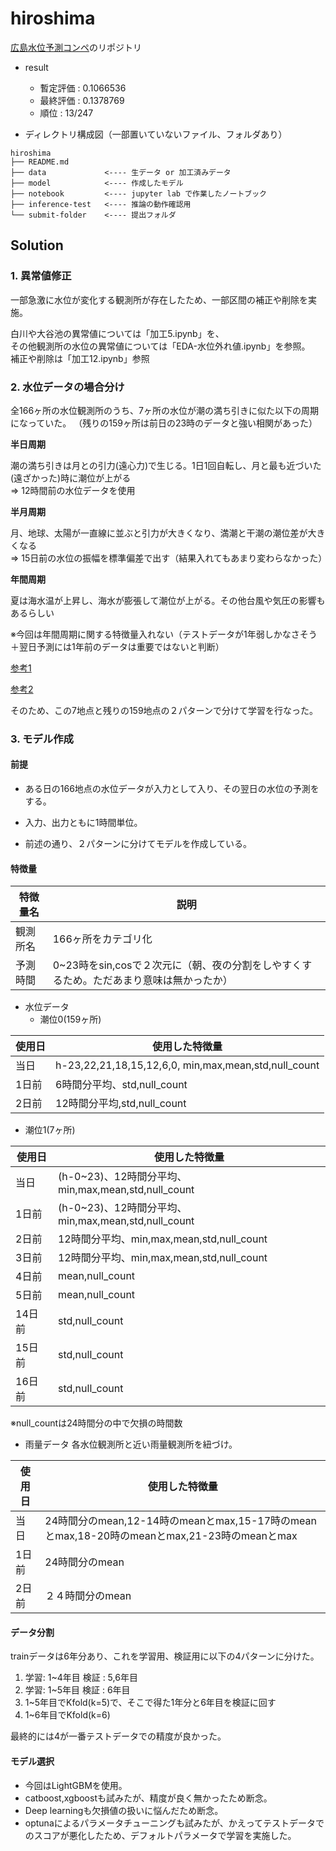 # hiroshima

[広島水位予測コンペ](https://signate.jp/competitions/908)のリポジトリ

- result
  - 暫定評価 : 0.1066536
  - 最終評価 : 0.1378769
  - 順位 : 13/247
  
- ディレクトリ構成図（一部置いていないファイル、フォルダあり）
```
hiroshima
├── README.md
├── data             <---- 生データ or 加工済みデータ
├── model            <---- 作成したモデル
├── notebook         <---- jupyter lab で作業したノートブック
├── inference-test   <---- 推論の動作確認用
└── submit-folder    <---- 提出フォルダ

```


## Solution

### 1. 異常値修正

一部急激に水位が変化する観測所が存在したため、一部区間の補正や削除を実施。

白川や大谷池の異常値については「加工5.ipynb」を、  
その他観測所の水位の異常値については「EDA-水位外れ値.ipynb」を参照。   
補正や削除は「加工12.ipynb」参照

### 2. 水位データの場合分け
全166ヶ所の水位観測所のうち、7ヶ所の水位が潮の満ち引きに似た以下の周期になっていた。
（残りの159ヶ所は前日の23時のデータと強い相関があった）

**半日周期**

潮の満ち引きは月との引力(遠心力)で生じる。1日1回自転し、月と最も近づいた(遠ざかった)時に潮位が上がる  
=> 12時間前の水位データを使用

**半月周期**

月、地球、太陽が一直線に並ぶと引力が大きくなり、満潮と干潮の潮位差が大きくなる  
=> 15日前の水位の振幅を標準偏差で出す（結果入れてもあまり変わらなかった）

**年間周期**

夏は海水温が上昇し、海水が膨張して潮位が上がる。その他台風や気圧の影響もあるらしい

※今回は年間周期に関する特徴量入れない（テストデータが1年弱しかなさそう＋翌日予測には1年前のデータは重要ではないと判断）

[参考1](https://www.pref.kyoto.jp/shingikai/kasen-01/documents/sankou.pdf)

[参考2](https://www.city.miyakojima.lg.jp/kurashi/bousai/bousaijyouhou/bousaimemo/backnumber/41.html)

そのため、この7地点と残りの159地点の２パターンで分けて学習を行なった。

### 3. モデル作成

#### 前提
- ある日の166地点の水位データが入力として入り、その翌日の水位の予測をする。

- 入力、出力ともに1時間単位。

- 前述の通り、２パターンに分けてモデルを作成している。

#### 特徴量


| 特徴量名 | 説明 |
| ------------- | ------------- |
| 観測所名  | 166ヶ所をカテゴリ化  |
| 予測時間  | 0~23時をsin,cosで２次元に（朝、夜の分割をしやすくするため。ただあまり意味は無かったか）|

- 水位データ
  - 潮位0(159ヶ所)

| 使用日 | 使用した特徴量 |
| ------------- | ------------- |
| 当日 | h-23,22,21,18,15,12,6,0, min,max,mean,std,null_count |
| 1日前  | 6時間分平均、std,null_count |
| 2日前  | 12時間分平均,std,null_count |

  - 潮位1(7ヶ所)

| 使用日 | 使用した特徴量 |
| ------------- | ------------- |
| 当日 | (h-0~23)、12時間分平均、min,max,mean,std,null_count |
| 1日前  | (h-0~23)、12時間分平均、min,max,mean,std,null_count |
| 2日前  | 12時間分平均、min,max,mean,std,null_count |
| 3日前  | 12時間分平均、min,max,mean,std,null_count |
| 4日前  | mean,null_count |
| 5日前  | mean,null_count |
| 14日前  | std,null_count |
| 15日前  | std,null_count |
| 16日前  | std,null_count |

※null_countは24時間分の中で欠損の時間数

- 雨量データ
各水位観測所と近い雨量観測所を紐づけ。  

| 使用日 | 使用した特徴量 |
| ------------- | ------------- |
| 当日 | 24時間分のmean,12-14時のmeanとmax,15-17時のmeanとmax,18-20時のmeanとmax,21-23時のmeanとmax |
| 1日前  | 24時間分のmean |
| 2日前  | ２４時間分のmean |

#### データ分割
trainデータは6年分あり、これを学習用、検証用に以下の4パターンに分けた。

1. 学習: 1~4年目 検証 : 5,6年目
2. 学習: 1~5年目 検証 : 6年目
3. 1~5年目でKfold(k=5)で、そこで得た1年分と6年目を検証に回す
4. 1~6年目でKfold(k=6)

最終的には4が一番テストデータでの精度が良かった。

#### モデル選択
- 今回はLightGBMを使用。
- catboost,xgboostも試みたが、精度が良く無かったため断念。
- Deep learningも欠損値の扱いに悩んだため断念。
- optunaによるパラメータチューニングも試みたが、かえってテストデータでのスコアが悪化したため、デフォルトパラメータで学習を実施した。




